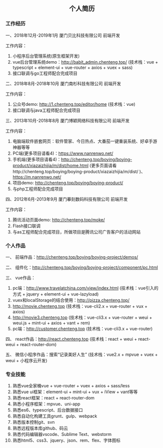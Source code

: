 <h2 align="center">个人简历</h2>

### 工作经历

一、2018年12月-2019年1月          厦门贝比科技有限公司             前端开发

工作内容：
1.	小程序后台管理系统(原生框架开发)
2.	vue后台管理系统demo：http://babit_admin.chenteng.top/
(技术栈：vue + typescript + element-ui + vue-router + axios + vuex + sass)
3.	接口联调与go工程师配合完成项目

二、2018年8月-2018年10月          厦门南杉科技有限公司             前端开发

工作内容：
1.	公众号demo: http://1.chenteng.top/editor/home    (技术栈：vue)
2.	接口联调与java工程师配合完成项目

三、2013年10月-2018年8月          厦门博颖网络科技有限公司         前端开发

工作内容：
1.	电脑端软件嵌套网页：软件管家、今日热点、大番茄一键重装系统、好卓手游神器等等
2.	PC端(更多项目请看4)：https://www.nanrenwo.net/
3.	手机端(更多项目请看4)：http://chenteng.top/boying/boying-product/xiazaizhijia/m/dist/home.html (更多页面请看http://chenteng.top/boying/boying-product/xiazaizhijia/m/dist/ )、
https://m.nanrenwo.net/ 
4.	项目demo: http://chenteng.top/boying/boying-product/
5.	与php工程师配合完成项目

四、2012年6月-2013年9月           厦门摹刻数码科技有限公司         前端开发

工作内容：
1.	腾讯活动页面demo: http://chenteng.top/moke/
2.	Flash接口联调
3.	与as工程师配合完成项目，所做项目是腾讯公司广告客户的活动网站

### 个人作品

一、	前端作品：http://chenteng.top/boying/boying-project/demos/

二、	组件化：http://chenteng.top/boying/boying-project/component/pc.html

三、	vue作品：
1.	pc端：http://www.travelatchina.com/view/index.html  (技术栈：vue引入的方式 + jquery + element-ui + vue-lazyload)
2.	vuex和localStorage的结合使用：http://pizza.chenteng.top/ 
3.	http://movie.chenteng.top	(技术栈：vue-cli2.x + vue-router + vux + axios)
4.	http://movie3.chenteng.top	(技术栈：vue-cli3.x + vue-router + weui + weui.js + mint-ui + axios + vant + rem)
5.	pc端：http://customer.chenteng.top	(技术栈：vue-cli3.x + vue-router)

四、	react作品：http://react.chenteng.top (技术栈：react + weui + react-weui + react-router-dom)

五、	微信小程序作品：搜索“记录美好人生”	(技术栈：vue2.x + mpvue + vuex + weui + 小程序云开发)


### 专业技能

1.	熟悉vue全家桶vue + vue-router + vuex + axios + sass/less
2.	熟悉vue ui框架：element-ui + mint-ui +  vux + iView + vant等等
3.	熟悉react框架：react + react-router-dom
4.	熟悉小程序框架：mpvue、uni-app
5.	熟悉es6、typescript、后台数据接口
6.	熟悉自动化构建工具grunt、gulp、webpack
7.	熟悉版本控制git、svn
8.	熟悉远程版本库github、码云
9.	熟悉代码编辑器vscode、Sublime Text、webstorm 
10.	熟悉html5、css3、jquery、json、rem、flex、字体图标
